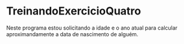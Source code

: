 # TreinandoExercicioQuatro
Neste programa estou solicitando a idade e o ano atual para calcular aproximandamente a data de nascimento de alguém.
